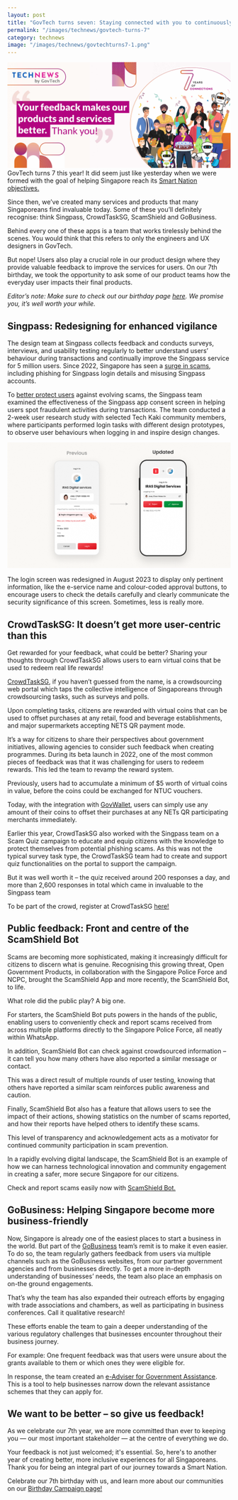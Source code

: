 ```yaml
---
layout: post
title: "GovTech turns seven: Staying connected with you to continuously improve our services"
permalink: "/images/technews/govtech-turns-7"
category: technews
image: "/images/technews/govtechturns7-1.png"
---
```


![Thank you!](/images/technews/govtechturns7-1.png)
GovTech turns 7 this year! It did seem just like yesterday when we were formed with the goal of helping Singapore reach its [Smart Nation objectives.](https://www.tech.gov.sg/who-we-are/our-role/)

Since then, we’ve created many services and products that many Singaporeans find invaluable today. Some of these you’ll definitely recognise: think Singpass, CrowdTaskSG, ScamShield and GoBusiness. 

Behind every one of these apps is a team that works tirelessly behind the scenes. You would think that this refers to only the engineers and UX designers in GovTech. 

But nope! Users also play a crucial role in our product design where they provide valuable feedback to improve the services for users.
On our 7th birthday, we took the opportunity to ask some of our product teams how the everyday user impacts their final products. 

*Editor’s note: Make sure to check out our birthday page [here](https://www.tech.gov.sg/govtechturns7/). We promise you, it’s well worth your while.*

## Singpass: Redesigning for enhanced vigilance 
The design team at Singpass collects feedback and conducts surveys, interviews, and usability testing regularly to better understand users’ behaviour during transactions and continually improve the Singpass service for 5 million users.
Since 2022, Singapore has seen a [surge in scams](https://www.police.gov.sg/media-room/news/20221002_advisory_on_phishing_scams_involving_singpass), including phishing for Singpass login details and misusing Singpass accounts. 

To [better protect users](https://www.singpass.gov.sg/main/security/) against evolving scams, the Singpass team examined the effectiveness of the Singpass app consent screen in helping users spot fraudulent activities during transactions.
The team conducted a 2-week user research study with selected Tech Kaki community members, where participants performed login tasks with different design prototypes, to observe user behaviours when logging in and inspire design changes.

![Singpass login screen](/images/technews/govtechturns7-2.png)

The login screen was redesigned in August 2023 to display only pertinent information, like the e-service name and colour-coded approval buttons, to encourage users to check the details carefully and clearly communicate the security significance of this screen. Sometimes, less is really more.


## CrowdTaskSG: It doesn’t get more user-centric than this
Get rewarded for your feedback, what could be better? Sharing your thoughts through CrowdTaskSG allows users to earn virtual coins that be used to redeem real life rewards!

[CrowdTaskSG](https://www.crowdtask.gov.sg/), if you haven’t guessed from the name, is a crowdsourcing web portal which taps the collective intelligence of Singaporeans through crowdsourcing tasks, such as surveys and polls. 

Upon completing tasks, citizens are rewarded with virtual coins that can be used to offset purchases at any retail, food and beverage establishments, and major supermarkets accepting NETS QR payment mode.

It’s a way for citizens to share their perspectives about government initiatives, allowing agencies to consider such feedback when creating programmes.
During its beta launch in 2022, one of the most common pieces of feedback was that it was challenging for users to redeem rewards. This led the team to revamp the reward system. 

Previously, users had to accumulate a minimum of $5 worth of virtual coins in value, before the coins could be exchanged for NTUC vouchers. 

Today, with the integration with [GovWallet](https://www.wallet.gov.sg/), users can simply use any amount of their coins to offset their purchases at any NETs QR participating merchants immediately.

Earlier this year, CrowdTaskSG also worked with the Singpass team on a Scam Quiz campaign to educate and equip citizens with the knowledge to protect themselves from potential phishing scams. 
As this was not the typical survey task type, the CrowdTaskSG team had to create and support quiz functionalities on the portal to support the campaign. 

But it was well worth it – the quiz received around 200 responses a day, and more than 2,600 responses in total which came in invaluable to the Singpass team  

To be part of the crowd, register at CrowdTaskSG [here!](https://www.crowdtask.gov.sg/)


## Public feedback: Front and centre of the ScamShield Bot
Scams are becoming more sophisticated, making it increasingly difficult for citizens to discern what is genuine. Recognising this growing threat, Open Government Products, in collaboration with the Singapore Police Force and NCPC, brought the ScamShield App and more recently, the ScamShield Bot, to life.

What role did the public play? A big one. 

For starters, the ScamShield Bot puts powers in the hands of the public, enabling users to conveniently check and report scams received from across multiple platforms directly to the Singapore Police Force, all neatly within WhatsApp. 

In addition, ScamShield Bot can check against crowdsourced information – it can tell you how many others have also reported a similar message or contact.  

This was a direct result of multiple rounds of user testing, knowing that others have reported a similar scam reinforces public awareness and caution.

Finally, ScamShield Bot also has a feature that allows users to see the impact of their actions, showing statistics on the number of scams reported, and how their reports have helped others to identify these scams.

This level of transparency and acknowledgement acts as a motivator for continued community participation in scam prevention.

In a rapidly evolving digital landscape, the ScamShield Bot is an example of how we can harness technological innovation and community engagement in creating a safer, more secure Singapore for our citizens.

Check and report scams easily now with [ScamShield Bot.](https://go.gov.sg/scamshield-bot)

## GoBusiness: Helping Singapore become more business-friendly 
Now, Singapore is already one of the easiest places to start a business in the world. But part of the [GoBusiness](https://www.gobusiness.gov.sg/) team’s remit is to make it even easier. 
To do so, the team regularly gathers feedback from users via multiple channels such as the GoBusiness websites, from our partner government agencies and from businesses directly. 
To get a more in-depth understanding of businesses’ needs, the team also place an emphasis on on-the ground engagements.  

That’s why the team has also expanded their outreach efforts by engaging with trade associations and chambers, as well as participating in business conferences. Call it qualitative research!

These efforts enable the team to gain a deeper understanding of the various regulatory challenges that businesses encounter throughout their business journey.

For example: One frequent feedback was that users were unsure about the grants available to them or which ones they were eligible for. 

In response, the team created an [e-Adviser for Government Assistance](https://www.gobusiness.gov.sg/gov-assist/#:~:text=Find%20out%20with%20e%2DAdviser,needs%20to%20get%20our%20recommendations.). This is a tool to help businesses narrow down the relevant assistance schemes that they can apply for.


## We want to be better – so give us feedback! 
As we celebrate our 7th year, we are more committed than ever to keeping you — our most important stakeholder — at the centre of everything we do. 

Your feedback is not just welcomed; it's essential. So, here's to another year of creating better, more inclusive experiences for all Singaporeans. 
Thank you for being an integral part of our journey towards a Smart Nation. 

Celebrate our 7th birthday with us, and learn more about our communities on our [Birthday Campaign page!](https://www.tech.gov.sg/govtechturns7/)

